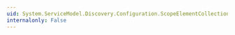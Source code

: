 ```yaml
---
uid: System.ServiceModel.Discovery.Configuration.ScopeElementCollection.#ctor
internalonly: False
---
```

